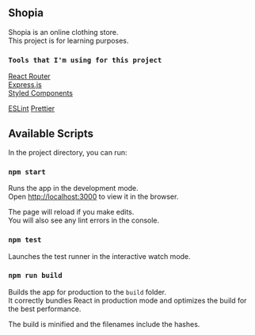 ## Shopia

Shopia is an online clothing store.<br>
This project is for learning purposes.

### `Tools that I'm using for this project`

[React Router](https://reacttraining.com/react-router/)<br>
[Express.js](https://expressjs.com/)<br>
[Styled Components](https://www.styled-components.com/)<br>

[ESLint](https://eslint.org/)
[Prettier](https://prettier.io/)

## Available Scripts

In the project directory, you can run:

### `npm start`

Runs the app in the development mode.<br>
Open [http://localhost:3000](http://localhost:3000) to view it in the browser.

The page will reload if you make edits.<br>
You will also see any lint errors in the console.

### `npm test`

Launches the test runner in the interactive watch mode.<br>

### `npm run build`

Builds the app for production to the `build` folder.<br>
It correctly bundles React in production mode and optimizes the build for the best performance.

The build is minified and the filenames include the hashes.<br>
